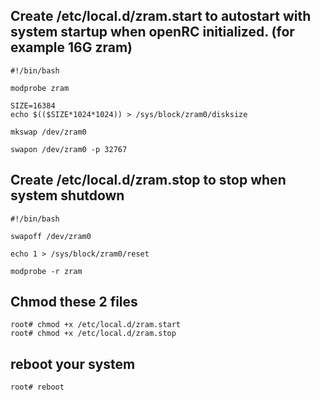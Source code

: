 ## Create /etc/local.d/zram.start to autostart with system startup when openRC initialized. (for example 16G zram)
```
#!/bin/bash

modprobe zram

SIZE=16384
echo $(($SIZE*1024*1024)) > /sys/block/zram0/disksize

mkswap /dev/zram0

swapon /dev/zram0 -p 32767
```

## Create /etc/local.d/zram.stop to stop when system shutdown
```
#!/bin/bash

swapoff /dev/zram0

echo 1 > /sys/block/zram0/reset

modprobe -r zram
```

## Chmod these 2 files
```
root# chmod +x /etc/local.d/zram.start
root# chmod +x /etc/local.d/zram.stop
```

## reboot your system
`root# reboot`
